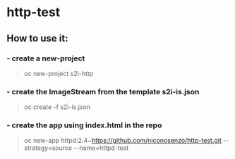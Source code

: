 # http-test

## How to use it:

### - create a new-project
> oc new-project s2i-http

### - create the ImageStream from the template s2i-is.json
> oc create -f s2i-is.json 
 
### - create the app using index.html in the repo
> oc new-app httpd:2.4~https://github.com/niconosenzo/http-test.git --strategy=source --name=httpd-test



